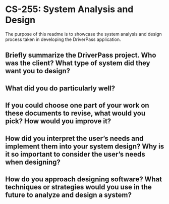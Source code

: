 # CS-255: System Analysis and Design
The purpose of this readme is to showcase the system analysis and design process taken in developing the DriverPass application.

## Briefly summarize the DriverPass project. Who was the client? What type of system did they want you to design?


## What did you do particularly well?


## If you could choose one part of your work on these documents to revise, what would you pick? How would you improve it?


## How did you interpret the user’s needs and implement them into your system design? Why is it so important to consider the user’s needs when designing?


## How do you approach designing software? What techniques or strategies would you use in the future to analyze and design a system?
